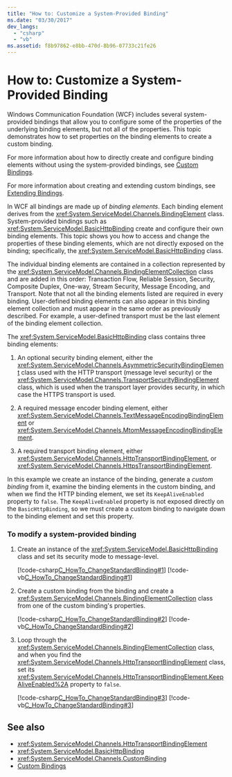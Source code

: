 ```yaml
---
title: "How to: Customize a System-Provided Binding"
ms.date: "03/30/2017"
dev_langs: 
  - "csharp"
  - "vb"
ms.assetid: f8b97862-e8bb-470d-8b96-07733c21fe26
---
```

# How to: Customize a System-Provided Binding
Windows Communication Foundation (WCF) includes several system-provided bindings that allow you to configure some of the properties of the underlying binding elements, but not all of the properties. This topic demonstrates how to set properties on the binding elements to create a custom binding.  
  
 For more information about how to directly create and configure binding elements without using the system-provided bindings, see [Custom Bindings](../../../../docs/framework/wcf/extending/custom-bindings.md).  
  
 For more information about creating and extending custom bindings, see [Extending Bindings](../../../../docs/framework/wcf/extending/extending-bindings.md).  
  
 In WCF all bindings are made up of *binding elements*. Each binding element derives from the <xref:System.ServiceModel.Channels.BindingElement> class. System-provided bindings such as <xref:System.ServiceModel.BasicHttpBinding> create and configure their own binding elements. This topic shows you how to access and change the properties of these binding elements, which are not directly exposed on the binding; specifically, the <xref:System.ServiceModel.BasicHttpBinding> class.  
  
 The individual binding elements are contained in a collection represented by the <xref:System.ServiceModel.Channels.BindingElementCollection> class and are added in this order: Transaction Flow, Reliable Session, Security, Composite Duplex, One-way, Stream Security, Message Encoding, and Transport. Note that not all the binding elements listed are required in every binding. User-defined binding elements can also appear in this binding element collection and must appear in the same order as previously described. For example, a user-defined transport must be the last element of the binding element collection.  
  
 The <xref:System.ServiceModel.BasicHttpBinding> class contains three binding elements:  
  
1. An optional security binding element, either the <xref:System.ServiceModel.Channels.AsymmetricSecurityBindingElement> class used with the HTTP transport (message level security) or the <xref:System.ServiceModel.Channels.TransportSecurityBindingElement> class, which is used when the transport layer provides security, in which case the HTTPS transport is used.  
  
2. A required message encoder binding element, either <xref:System.ServiceModel.Channels.TextMessageEncodingBindingElement> or <xref:System.ServiceModel.Channels.MtomMessageEncodingBindingElement>.  
  
3. A required transport binding element, either <xref:System.ServiceModel.Channels.HttpTransportBindingElement>, or <xref:System.ServiceModel.Channels.HttpsTransportBindingElement>.  
  
 In this example we create an instance of the binding, generate a *custom binding* from it, examine the binding elements in the custom binding, and when we find the HTTP binding element, we set its `KeepAliveEnabled` property to `false`. The `KeepAliveEnabled` property is not exposed directly on the `BasicHttpBinding`, so we must create a custom binding to navigate down to the binding element and set this property.  
  
### To modify a system-provided binding  
  
1. Create an instance of the <xref:System.ServiceModel.BasicHttpBinding> class and set its security mode to message-level.  
  
     [!code-csharp[C_HowTo_ChangeStandardBinding#1](../../../../samples/snippets/csharp/VS_Snippets_CFX/c_howto_changestandardbinding/cs/program.cs#1)]
     [!code-vb[C_HowTo_ChangeStandardBinding#1](../../../../samples/snippets/visualbasic/VS_Snippets_CFX/c_howto_changestandardbinding/vb/program.vb#1)]  
  
2. Create a custom binding from the binding and create a <xref:System.ServiceModel.Channels.BindingElementCollection> class from one of the custom binding's properties.  
  
     [!code-csharp[C_HowTo_ChangeStandardBinding#2](../../../../samples/snippets/csharp/VS_Snippets_CFX/c_howto_changestandardbinding/cs/program.cs#2)]
     [!code-vb[C_HowTo_ChangeStandardBinding#2](../../../../samples/snippets/visualbasic/VS_Snippets_CFX/c_howto_changestandardbinding/vb/program.vb#2)]  
  
3. Loop through the <xref:System.ServiceModel.Channels.BindingElementCollection> class, and when you find the <xref:System.ServiceModel.Channels.HttpTransportBindingElement> class, set its <xref:System.ServiceModel.Channels.HttpTransportBindingElement.KeepAliveEnabled%2A> property to `false`.  
  
     [!code-csharp[C_HowTo_ChangeStandardBinding#3](../../../../samples/snippets/csharp/VS_Snippets_CFX/c_howto_changestandardbinding/cs/program.cs#3)]
     [!code-vb[C_HowTo_ChangeStandardBinding#3](../../../../samples/snippets/visualbasic/VS_Snippets_CFX/c_howto_changestandardbinding/vb/program.vb#3)]  
  
## See also

- <xref:System.ServiceModel.Channels.HttpTransportBindingElement>
- <xref:System.ServiceModel.BasicHttpBinding>
- <xref:System.ServiceModel.Channels.CustomBinding>
- [Custom Bindings](../../../../docs/framework/wcf/extending/custom-bindings.md)
